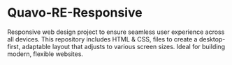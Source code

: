 # Quavo-RE-Responsive
Responsive web design project to ensure seamless user experience across all devices. This repository includes HTML &amp;  CSS, files to create a desktop-first, adaptable layout that adjusts to various screen sizes. Ideal for building modern, flexible websites.
